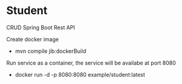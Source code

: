 # Student
 CRUD Spring Boot Rest API

 Create docker image 

 - mvn compile jib:dockerBuild


 Run service as a container, the service will be availabe at port 8080

 - docker run -d -p 8080:8080 example/student:latest

